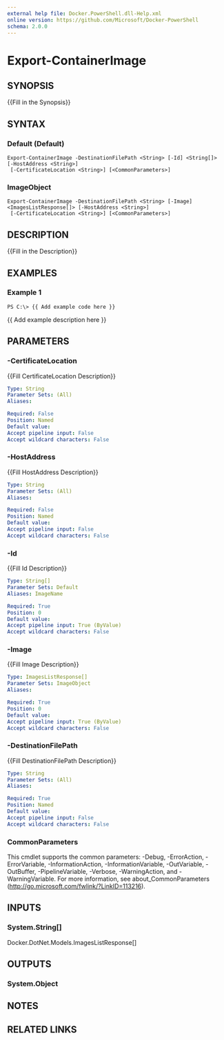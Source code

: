 ```yaml
---
external help file: Docker.PowerShell.dll-Help.xml
online version: https://github.com/Microsoft/Docker-PowerShell
schema: 2.0.0
---
```


# Export-ContainerImage
## SYNOPSIS
{{Fill in the Synopsis}}
## SYNTAX

### Default (Default)
```
Export-ContainerImage -DestinationFilePath <String> [-Id] <String[]> [-HostAddress <String>]
 [-CertificateLocation <String>] [<CommonParameters>]
```

### ImageObject
```
Export-ContainerImage -DestinationFilePath <String> [-Image] <ImagesListResponse[]> [-HostAddress <String>]
 [-CertificateLocation <String>] [<CommonParameters>]
```

## DESCRIPTION
{{Fill in the Description}}
## EXAMPLES

### Example 1
```
PS C:\> {{ Add example code here }}
```

{{ Add example description here }}
## PARAMETERS

### -CertificateLocation
{{Fill CertificateLocation Description}}

```yaml
Type: String
Parameter Sets: (All)
Aliases: 

Required: False
Position: Named
Default value: 
Accept pipeline input: False
Accept wildcard characters: False
```

### -HostAddress
{{Fill HostAddress Description}}

```yaml
Type: String
Parameter Sets: (All)
Aliases: 

Required: False
Position: Named
Default value: 
Accept pipeline input: False
Accept wildcard characters: False
```

### -Id
{{Fill Id Description}}

```yaml
Type: String[]
Parameter Sets: Default
Aliases: ImageName

Required: True
Position: 0
Default value: 
Accept pipeline input: True (ByValue)
Accept wildcard characters: False
```

### -Image
{{Fill Image Description}}

```yaml
Type: ImagesListResponse[]
Parameter Sets: ImageObject
Aliases: 

Required: True
Position: 0
Default value: 
Accept pipeline input: True (ByValue)
Accept wildcard characters: False
```

### -DestinationFilePath
{{Fill DestinationFilePath Description}}

```yaml
Type: String
Parameter Sets: (All)
Aliases: 

Required: True
Position: Named
Default value: 
Accept pipeline input: False
Accept wildcard characters: False
```

### CommonParameters
This cmdlet supports the common parameters: -Debug, -ErrorAction, -ErrorVariable, -InformationAction, -InformationVariable, -OutVariable, -OutBuffer, -PipelineVariable, -Verbose, -WarningAction, and -WarningVariable. For more information, see about_CommonParameters (http://go.microsoft.com/fwlink/?LinkID=113216).
## INPUTS

### System.String[]
Docker.DotNet.Models.ImagesListResponse[]
## OUTPUTS

### System.Object

## NOTES

## RELATED LINKS


